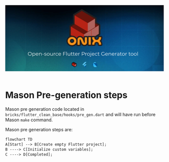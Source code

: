 <div align="center">
<a href="https://onix-systems.com/">
    <img alt="refine logo" src="../../../images/banner_top.jpg">
</a>

<br/>
<br/>
</div>


# Mason Pre-generation steps


Mason pre generation code located in `bricks/flutter_clean_base/hooks/pre_gen.dart` and will have run before Mason `make` command.

Mason pre generation steps are:

```mermaid
flowchart TD
A[Start] --> B[Create empty Flutter project];
B ----> C[Initialize custom variables];
C ----> D[Completed];
```

